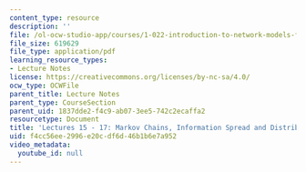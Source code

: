 ```yaml
---
content_type: resource
description: ''
file: /ol-ocw-studio-app/courses/1-022-introduction-to-network-models-fall-2018/f4cc56ee2996e20cdf6d46b1b6e7a952_MIT1_022F18_lec15_lec_16_lec17.pdf
file_size: 619629
file_type: application/pdf
learning_resource_types:
- Lecture Notes
license: https://creativecommons.org/licenses/by-nc-sa/4.0/
ocw_type: OCWFile
parent_title: Lecture Notes
parent_type: CourseSection
parent_uid: 1837dde2-f4c9-ab07-3ee5-742c2ecaffa2
resourcetype: Document
title: 'Lectures 15 - 17: Markov Chains, Information Spread and Distributed Computation'
uid: f4cc56ee-2996-e20c-df6d-46b1b6e7a952
video_metadata:
  youtube_id: null
---
```

